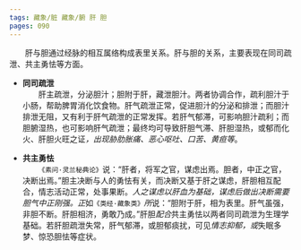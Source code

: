 ```yaml
---
tags: 藏象/脏 藏象/腑 肝 胆
pages: 090
---
```

&emsp;&emsp;肝与胆通过经脉的相互属络构成表里关系。肝与胆的关系，主要表现在同司疏泄、共主勇怯等方面。

+ **同司疏泄**<br>
	&emsp;&emsp;肝主疏泄，分泌胆汁；胆附于肝，藏泄胆汁。两者协调合作，疏利胆汁于小肠，帮助脾胃消化饮食物。肝气疏泄正常，促进胆汁的分泌和排泄；而胆汁排泄无阻，又有利于肝气疏泄的正常发挥。若肝气郁滞，可影响胆汁疏利；而胆腑湿热，也可影响肝气疏泄；最终均可导致肝胆气滞、肝胆湿热，或郁而化火、肝胆火旺之证<dfn>，出现胁肋胀痛、恶心呕吐、口苦、黄疸等</dfn>。

- **共主勇怯**<br>
	&emsp;&emsp;`《素问·灵兰秘典论》`说：“肝者，将军之官，谋虑出焉。胆者，中正之官，决断出焉。”胆主决断与人的勇怯有关，而决断又基于肝之谋虑，肝胆相互配合，情志活动正常，处事果断。<dfn>人之谋虑以肝血为基础，谋虑后做出决断需要胆气中正刚强。正</dfn>如`《类经·藏象类》`<dfn>所</dfn>说：“胆附于肝，相为表里。肝气虽强，非胆不断。肝胆相济，勇敢乃成。”肝胆<dfn>配合</dfn>共主勇怯以两者同司疏泄为生理学基础。若肝胆疏泄失常，肝气郁滞，或胆郁痰扰，可见<dfn>情志抑郁，或</dfn>失眠多梦、惊恐胆怯等症状。